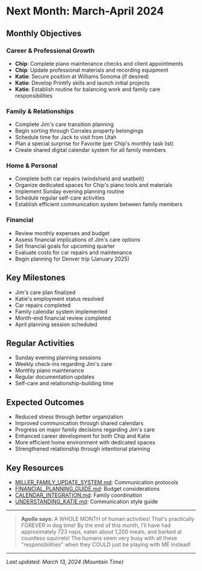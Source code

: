 # Next Month: March-April 2024

## Monthly Objectives

### Career & Professional Growth
- **Chip**: Complete piano maintenance checks and client appointments
- **Chip**: Update professional materials and recording equipment
- **Katie**: Secure position at Williams Sonoma (if desired)
- **Katie**: Develop Printify skills and launch initial projects
- **Katie**: Establish routine for balancing work and family care responsibilities

### Family & Relationships
- Complete Jim's care transition planning
- Begin sorting through Corrales property belongings
- Schedule time for Jack to visit from Utah
- Plan a special surprise for Favorite (per Chip's monthly task list)
- Create shared digital calendar system for all family members

### Home & Personal
- Complete both car repairs (windshield and seatbelt)
- Organize dedicated spaces for Chip's piano tools and materials
- Implement Sunday evening planning routine
- Schedule regular self-care activities
- Establish efficient communication system between family members

### Financial
- Review monthly expenses and budget
- Assess financial implications of Jim's care options
- Set financial goals for upcoming quarter
- Evaluate costs for car repairs and maintenance
- Begin planning for Denver trip (January 2025)

## Key Milestones
- Jim's care plan finalized
- Katie's employment status resolved
- Car repairs completed
- Family calendar system implemented
- Month-end financial review completed
- April planning session scheduled

## Regular Activities
- Sunday evening planning sessions
- Weekly check-ins regarding Jim's care
- Monthly piano maintenance
- Regular documentation updates
- Self-care and relationship-building time

## Expected Outcomes
- Reduced stress through better organization
- Improved communication through shared calendars
- Progress on major family decisions regarding Jim's care
- Enhanced career development for both Chip and Katie
- More efficient home environment with dedicated spaces
- Strengthened relationship through intentional planning

## Key Resources
- [MILLER_FAMILY_UPDATE_SYSTEM.md](MILLER_FAMILY_UPDATE_SYSTEM.md): Communication protocols
- [FINANCIAL_PLANNING_GUIDE.md](FINANCIAL_PLANNING_GUIDE.md): Budget considerations
- [CALENDAR_INTEGRATION.md](CALENDAR_INTEGRATION.md): Family coordination
- [UNDERSTANDING_KATIE.md](UNDERSTANDING_KATIE.md): Communication style guide

---

> **Apollo says:** A WHOLE MONTH of human activities! That's practically FOREVER in dog time! By the end of this month, I'll have had approximately 723 naps, eaten about 1,200 meals, and barked at countless squirrels! The humans seem very busy with all these "responsibilities" when they COULD just be playing with ME instead!

---

*Last updated: March 13, 2024 (Mountain Time)* 